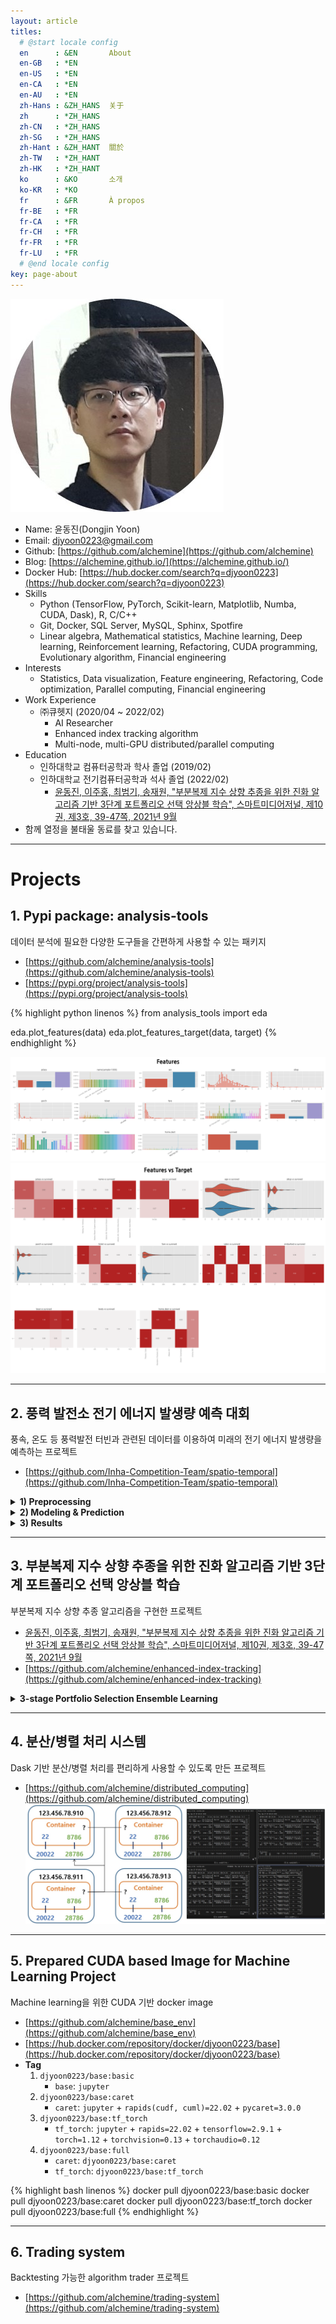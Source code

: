 ```yaml
---
layout: article
titles:
  # @start locale config
  en      : &EN       About
  en-GB   : *EN
  en-US   : *EN
  en-CA   : *EN
  en-AU   : *EN
  zh-Hans : &ZH_HANS  关于
  zh      : *ZH_HANS
  zh-CN   : *ZH_HANS
  zh-SG   : *ZH_HANS
  zh-Hant : &ZH_HANT  關於
  zh-TW   : *ZH_HANT
  zh-HK   : *ZH_HANT
  ko      : &KO       소개
  ko-KR   : *KO
  fr      : &FR       À propos
  fr-BE   : *FR
  fr-CA   : *FR
  fr-CH   : *FR
  fr-FR   : *FR
  fr-LU   : *FR
  # @end locale config
key: page-about
---
```


![picture 1](images/1debeb5e9da7c61b8c9a22844135247323ad609fb63cc371cffd485925c42836.jpg)  
- Name: 윤동진(Dongjin Yoon)
- Email: djyoon0223@gmail.com
- Github: [https://github.com/alchemine](https://github.com/alchemine)
- Blog: [https://alchemine.github.io/](https://alchemine.github.io/)
- Docker Hub: [https://hub.docker.com/search?q=djyoon0223](https://hub.docker.com/search?q=djyoon0223)
- Skills
  - Python (TensorFlow, PyTorch, Scikit-learn, Matplotlib, Numba, CUDA, Dask), R, C/C++
  - Git, Docker, SQL Server, MySQL, Sphinx, Spotfire
  - Linear algebra, Mathematical statistics, Machine learning, Deep learning, Reinforcement learning, Refactoring, CUDA programming, Evolutionary algorithm, Financial engineering
- Interests
  - Statistics, Data visualization, Feature engineering, Refactoring, Code optimization, Parallel computing, Financial engineering
- Work Experience
  - ㈜큐헷지 (2020/04 ~ 2022/02)
    - AI Researcher
    - Enhanced index tracking algorithm
    - Multi-node, multi-GPU distributed/parallel computing
- Education
  - 인하대학교 컴퓨터공학과 학사 졸업 (2019/02)
  - 인하대학교 전기컴퓨터공학과 석사 졸업 (2022/02)
    - [윤동진, 이주홍, 최범기, 송재원, "부분복제 지수 상향 추종을 위한 진화 알고리즘 기반 3단계 포트폴리오 선택 앙상블 학습", 스마트미디어저널, 제10권, 제3호, 39-47쪽, 2021년 9월](https://kism.or.kr/file/memoir/10_3_4.pdf)
- 함께 열정을 불태울 동료를 찾고 있습니다.


---

# Projects
## 1. Pypi package: analysis-tools
데이터 분석에 필요한 다양한 도구들을 간편하게 사용할 수 있는 패키지

- [https://github.com/alchemine/analysis-tools](https://github.com/alchemine/analysis-tools)
- [https://pypi.org/project/analysis-tools](https://pypi.org/project/analysis-tools)

{% highlight python linenos %}
from analysis_tools import eda

eda.plot_features(data)
eda.plot_features_target(data, target)
{% endhighlight %}

![](https://github.com/alchemine/analysis-tools/blob/main/examples/titanic/visualization/Features_1.png?raw=true)
![](https://github.com/alchemine/analysis-tools/blob/main/examples/titanic/visualization/Features%20vs%20Target_1.png?raw=true)

---

## 2. 풍력 발전소 전기 에너지 발생량 예측 대회
풍속, 온도 등 풍력발전 터빈과 관련된 데이터를 이용하여 미래의 전기 에너지 발생량을 예측하는 프로젝트

- [https://github.com/Inha-Competition-Team/spatio-temporal](https://github.com/Inha-Competition-Team/spatio-temporal)

<details>
<summary><b> 1) Preprocessing </b></summary>
<div markdown="1">

- [https://github.com/Inha-Competition-Team/spatio-temporal/blob/main/%EC%B5%9C%EC%A2%85%EA%B2%B0%EA%B3%BC/source%20code/prepare_data.ipynb](https://github.com/Inha-Competition-Team/spatio-temporal/blob/main/%EC%B5%9C%EC%A2%85%EA%B2%B0%EA%B3%BC/source%20code/prepare_data.ipynb)

  ```
  1. 데이터 분할의 편의성을 위해 시간을 정수로 변환
      e.g. 1 day 00:00 -> 1
          1 day 00:10 -> 2
          1 day 00:20 -> 3
  2. 정해진 범위가 존재하는 feature들에 대한 데이터 처리
    1) 음수가 될 수 없는 feature(풍속 등): 0 이하의 값을 최소의 양수값으로 변환
    2) 정해진 범위를 벗어난 feature: 주어진 범위로 clipping
  3. 데이터를 보면서 크게 문제가 있는 부분을 직접 선택하여 Nan값으로 변환
  4. 시계열 데이터의 trend를 고려하여 이상치를 검출하고 Nan값으로 변환
  5. 실측값(Nan값)을 가까운 turbine들 중 가장 유사한 turbine의 값으로 채움
    1) 각 turbine들 간의 거리를 계산(euclidean distance)
    2) 각 turbine(기준 turbine)에 대하여 가까운 turbine들(이웃 turbine)을 MAE가 작은 순으로 정렬
    3) 정렬된 순서로 기준 turbine의 실측값을 이웃 turbine들의 값으로 채움
    4) 모든 turbine들에 대하여 위의 수행을 반복
  6. 여전히 남은 실측값은 각 turbine 별로 interpolation을 통해 채움
  7. 데이터와 관련된 다양한 feature들을 생성 및 추출(feature engineering)
  8. 가장 correlation이 높은 lag값을 선택하여 lagged, moving average feature를 생성
  9. MinMax Scaling
  ```
  
  1. Raw data
  ![](https://github.com/Inha-Competition-Team/spatio-temporal/blob/main/assets/data_prev.png?raw=true)
  2. Processed data
  ![](https://github.com/Inha-Competition-Team/spatio-temporal/blob/main/assets/data_post.png?raw=true)

</div>
</details>

<details>
<summary><b> 2) Modeling & Prediction </b></summary>
<div markdown="1">

- [https://github.com/Inha-Competition-Team/spatio-temporal/blob/main/%EC%B5%9C%EC%A2%85%EA%B2%B0%EA%B3%BC/source%20code/main_transformer.ipynb](https://github.com/Inha-Competition-Team/spatio-temporal/blob/main/%EC%B5%9C%EC%A2%85%EA%B2%B0%EA%B3%BC/source%20code/main_transformer.ipynb)
- [Transformers for Time Series](https://github.com/maxjcohen/transformer)
  ```
  Transformer model을 사용
    f: Xy[t-i:t] -> y[t+1:t+j]
  ```
</div>
</details>

<details>
<summary><b> 3) Results </b></summary>
<div markdown="1">
1. Training set
![](https://github.com/Inha-Competition-Team/spatio-temporal/blob/main/assets/transformer_training.png?raw=true)
2. Validation set
![](https://github.com/Inha-Competition-Team/spatio-temporal/blob/main/assets/transformer_validation.png?raw=true)
</div>
</details>

---

## 3. 부분복제 지수 상향 추종을 위한 진화 알고리즘 기반 3단계 포트폴리오 선택 앙상블 학습
부분복제 지수 상향 추종 알고리즘을 구현한 프로젝트

- [윤동진, 이주홍, 최범기, 송재원, "부분복제 지수 상향 추종을 위한 진화 알고리즘 기반 3단계 포트폴리오 선택 앙상블 학습", 스마트미디어저널, 제10권, 제3호, 39-47쪽, 2021년 9월](https://kism.or.kr/file/memoir/10_3_4.pdf)
- [https://github.com/alchemine/enhanced-index-tracking](https://github.com/alchemine/enhanced-index-tracking)

<details>
<summary><b> 3-stage Portfolio Selection Ensemble Learning </b></summary>
<div markdown="1">

1. **3단계 포트폴리오 선택 알고리즘**
2. **자산 선택(Asset Selection)** <br>
Monte-Carlo Genetic Algorithm을 이용하여 목적함수를 최적화시키는 종목들로 구성된 동일 가중치 포트폴리오를 다수 생성
3. **자본 할당(Capital Allocation)** <br>
Differential Evolution을 이용하여 목적함수를 최적화시키는 편입비율을 할당
4. **포트폴리오 필터링(Portfolio Filtering)** <br>
생성된 포트폴리오들 중 상위 포트폴리오들(목적함수 기준)에 대하여 필터링 조건(목적함수와 다른 지표)이 최적인 포트폴리오를 선택 \
적절한 필터링 조건은 일반화 성능을 높이는데 큰 역할을 한다
5. **앙상블 학습 알고리즘**
    1. **데이터 분할** <br>
    데이터를 여러 개의 학습(training) 데이터와 검증(validation) 데이터 쌍으로 분할
    2. **포트폴리오 선택** <br>
    각 데이터 쌍에 대하여, 여러 개의 목적함수 각각을 최적화시키는 포트폴리오를 선택 (3단계 포트폴리오 선택 알고리즘)
    3. **목적함수에 대한 가중치 계산** <br>
    각 목적함수 별로 검증 데이터에 대한 포트폴리오의 성과지표의 평균을 계산
    4. **최종 포트폴리오 선택** <br>
    계산된 지표의 평균을 각 목적함수의 가중치로 하여 가중평균된 포트폴리오를 최종 포트폴리오로 선택
6. **최종 결과** <br>
  2016년~2020년 약 5년 간 S&P500과 비교하여 평균적으로 27% 높은 Sharp ratio, 225% 높은 [VWR](https://www.crystalbull.com/sharpe-ratio-better-with-log-returns/)을 보여주었음
  ![](https://github.com/alchemine/alchemine.github.io/blob/master/images/about/3.png?raw=true)
</div>
</details>

---

## 4. 분산/병렬 처리 시스템
Dask 기반 분산/병렬 처리를 편리하게 사용할 수 있도록 만든 프로젝트

- [https://github.com/alchemine/distributed_computing](https://github.com/alchemine/distributed_computing) \
![png](https://github.com/alchemine/distributed_computing/blob/main/images/1.jpg?raw=true)

---

## 5. Prepared CUDA based Image for Machine Learning Project
Machine learning을 위한 CUDA 기반 docker image

- [https://github.com/alchemine/base_env](https://github.com/alchemine/base_env)
- [https://hub.docker.com/repository/docker/djyoon0223/base](https://hub.docker.com/repository/docker/djyoon0223/base)
- **Tag**
  1. `djyoon0223/base:basic`
     - `base`: `jupyter`
  2. `djyoon0223/base:caret`
     - `caret`: `jupyter` + `rapids(cudf, cuml)=22.02` + `pycaret=3.0.0`
  3. `djyoon0223/base:tf_torch`
     - `tf_torch`: `jupyter` + `rapids=22.02` + `tensorflow=2.9.1` + `torch=1.12` + `torchvision=0.13` + `torchaudio=0.12`
  4. `djyoon0223/base:full`
     - `caret`: `djyoon0223/base:caret`
     - `tf_torch`: `djyoon0223/base:tf_torch`

{% highlight bash linenos %}
docker pull djyoon0223/base:basic
docker pull djyoon0223/base:caret
docker pull djyoon0223/base:tf_torch
docker pull djyoon0223/base:full
{% endhighlight %}

---

## 6. Trading system
Backtesting 가능한 algorithm trader 프로젝트

- [https://github.com/alchemine/trading-system](https://github.com/alchemine/trading-system)
